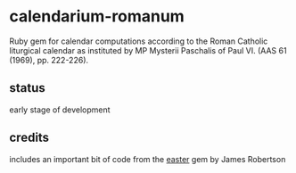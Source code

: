 # calendarium-romanum

Ruby gem for
calendar computations according to the Roman Catholic liturgical
calendar as instituted by 
MP Mysterii Paschalis of Paul VI. (AAS 61 (1969), pp. 222-226).

## status

early stage of development

## credits

includes an important bit of code from the
[easter](https://github.com/jrobertson/easter) gem
by James Robertson
